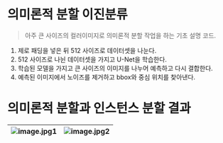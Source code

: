 # 의미론적 분할 이진분류
> 아주 큰 사이즈의 컬러이미지로 의미론적 분할 작업을 하는 기초 설명 코드.

1. 제로 패딩을 넣은 뒤 512 사이즈로 데이터셋을 나눈다.
2. 512 사이즈로 나뉜 데이터셋을 가지고 U-Net을 학습한다.
3. 학습된 모델을 가지고 큰 사이즈의 이미지를 나누어 예측하고 다시 결합한다.
4. 예측된 이미지에서 노이즈를 제거하고 bbox와 중심 위치를 찾아낸다.

# 의미론적 분할과 인스턴스 분할 결과 
![image.jpg1](https://github.com/wlsdnjswon/J_deep_learning/assets/71718618/1882df16-aea9-4291-9ab5-777c32347bb7) |![image.jpg2](https://github.com/wlsdnjswon/J_deep_learning/assets/71718618/64b37b4f-ac63-4c69-8a4c-482ec22cb483)
---|---|

